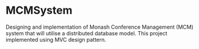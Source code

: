 # MCMSystem
Designing and implementation of Monash Conference Management (MCM) system that will utilise a distributed database model.
This project implemented using MVC design pattern.
